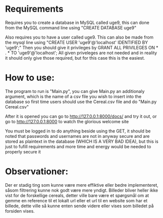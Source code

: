 # Requirements
Requires you to create a database in MySQL called uge9, this can done from the MySQL command line using "CREATE DATABASE uge9"

Also requires you to have a user called uge9. This can also be made from the mysql line using "CREATE USER 'uge9'@'localhost' IDENTIFIED BY 'uge9';"
Then you should give it privileges by GRANT ALL PRIVILEGES ON * . * TO 'uge9'@'localhost';
All given priveleges are not needed and in reality it should only give those required, but for this case this is the easiest.


# How to use:
The program to run is "Main.py", you can give Main.py an additionaly argument, which is the name of a csv file you wish to insert into the database so first time users should use the Cereal.csv file and do "Main.py Cereal.csv"

After it is opened you can go to http://127.0.0.1:8000/docs/ and try it out, or go to http://127.0.0.1:8000 to watch the glorious welcome site

You must be logged in to do anything beside using the GET, it should be noted that passwords and usernames are not in anyway secure and are stored as plaintext in the database (WHICH IS A VERY BAD IDEA), but this is just to fufill requirements and more time and energy would be needed to properly secure it

# Observationer:
Der er stadig ting som kunne være mere effiktive eller bedre implementeret, såsom filtrering kunne nok godt være mere yndigt.
Billeder bliver heller ikke vist for de forskellige cereals, detter ville bare være et spørgsmål om at gemme en reference til et lokalt url eller et url til en website som har et billede, dette ville så kunne enten sende videre eller vises som billedet på forsiden vises.
